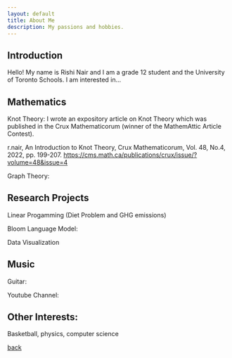 ```yaml
---
layout: default
title: About Me
description: My passions and hobbies.
---
```


## Introduction

Hello! My name is Rishi Nair and I am a grade 12 student and the University of Toronto Schools. I am interested in...

## Mathematics

Knot Theory: I wrote an expository article on Knot Theory which was published in the Crux Mathematicorum (winner of the MathemAttic Article Contest).

r.nair, An Introduction to Knot Theory, Crux Mathematicorum, Vol. 48, No.4, 2022, pp. 199-207. https://cms.math.ca/publications/crux/issue/?volume=48&issue=4

Graph Theory:

## Research Projects

Linear Progamming (Diet Problem and GHG emissions)

Bloom Language Model:

Data Visualization

## Music

Guitar:

Youtube Channel:

## Other Interests:

Basketball, physics, computer science

[back](./)
